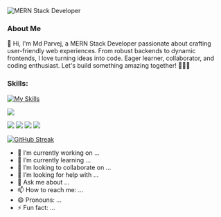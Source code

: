 ![MERN Stack Developer](https://media.licdn.com/dms/image/D5616AQH7_W7T-fU6gg/profile-displaybackgroundimage-shrink_350_1400/0/1694190210930?e=1707350400&v=beta&t=oLUJz2jp0rEoEJBK8X1Sezorwj8J2etvGnaIaqgVEBY)

### About Me
👋 Hi, I'm Md Parvej, a MERN Stack Developer passionate about crafting user-friendly web experiences. From robust backends to dynamic frontends, I love turning ideas into code. Eager learner, collaborator, and coding enthusiast. Let's build something amazing together! 🚀👨‍💻

### Skills:  
[![My Skills](https://skillicons.dev/icons?i=js,ts,html,css,sass,react,tailwind,bootstrap,firebase,redux,nodejs,express,mongodb,mysql,materialui,nextjs,vscode,webstorm,pycharm,github,git,c,py,docker,stackoverflow,threejs,vite,wordpress,yarn,npm,postman,webpack,regex)](https://skillicons.dev)


![](http://github-profile-summary-cards.vercel.app/api/cards/profile-details?username=parvejme24&theme=codeSTACKr)


![](http://github-profile-summary-cards.vercel.app/api/cards/repos-per-language?username=parvejme24&theme=codeSTACKr)  ![](http://github-profile-summary-cards.vercel.app/api/cards/most-commit-language?username=parvejme24&theme=codeSTACKr)  ![](http://github-profile-summary-cards.vercel.app/api/cards/stats?username=parvejme24&theme=codeSTACKr)  ![](http://github-profile-summary-cards.vercel.app/api/cards/productive-time?username=parvejme24&theme=codeSTACKr&utcOffset=8)

[![GitHub Streak](https://github-readme-streak-stats.herokuapp.com?user=parvejme24&theme=dark&border_radius=5&exclude_days=Sun%2CMon%2CTue%2CWed%2CThu%2CFri%2CSat)](https://git.io/streak-stats)



- 🔭 I’m currently working on ...
- 🌱 I’m currently learning ...
- 👯 I’m looking to collaborate on ...
- 🤔 I’m looking for help with ...
- 💬 Ask me about ...
- 📫 How to reach me: ...
- 😄 Pronouns: ...
- ⚡ Fun fact: ...
